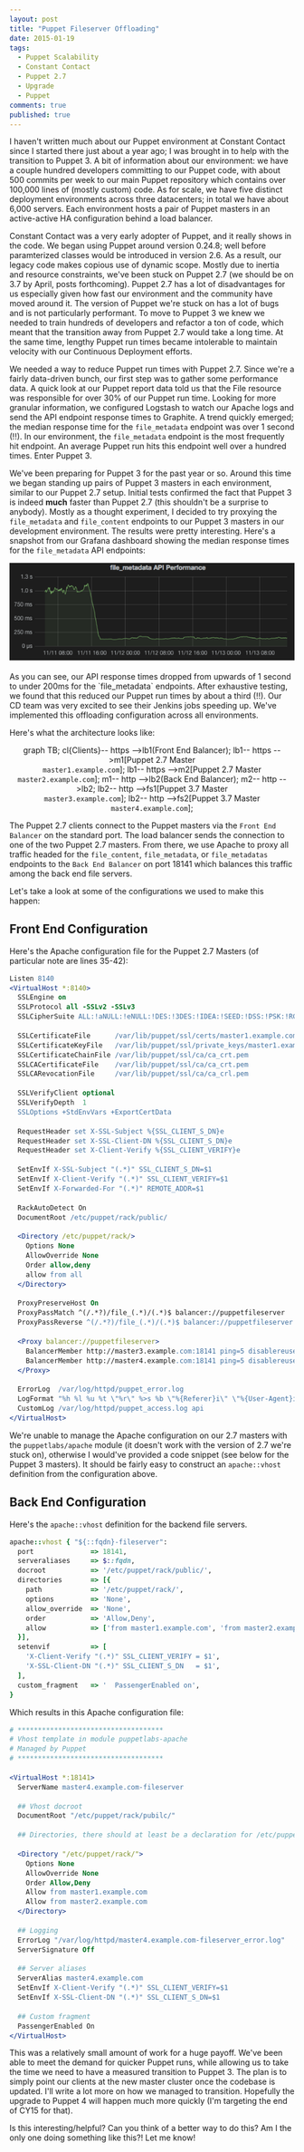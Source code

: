 ```yaml
---
layout: post
title: "Puppet Fileserver Offloading"
date: 2015-01-19
tags:
  - Puppet Scalability
  - Constant Contact
  - Puppet 2.7
  - Upgrade
  - Puppet
comments: true
published: true
---
```


I haven't written much about our Puppet environment at Constant Contact since I started there just about a year ago; I was brought in to help with the transition to Puppet 3. A bit of information about our environment: we have a couple hundred developers committing to our Puppet code, with about 500 commits per week to our main Puppet repository which contains over 100,000 lines of (mostly custom) code. As for scale, we have five distinct deployment environments across three datacenters; in total we have about 6,000 servers. Each environment hosts a pair of Puppet masters in an active-active HA configuration behind a load balancer.

Constant Contact was a very early adopter of Puppet, and it really shows in the code. We began using Puppet around version 0.24.8; well before paramterized classes would be introduced in version 2.6. As a result, our legacy code makes copious use of dynamic scope. Mostly due to inertia and resource constraints, we've been stuck on Puppet 2.7 (we should be on 3.7 by April, posts forthcoming). Puppet 2.7 has a lot of disadvantages for us especially given how fast our environment and the community have moved around it. The version of Puppet we're stuck on has a lot of bugs and is not particularly performant. To move to Puppet 3 we knew we needed to train hundreds of developers and refactor a ton of code, which meant that the transition away from Puppet 2.7 would take a long time. At the same time, lengthy Puppet run times became intolerable to maintain velocity with our Continuous Deployment efforts.

We needed a way to reduce Puppet run times with Puppet 2.7. Since we're a fairly data-driven bunch, our first step was to gather some performance data. A quick look at our Puppet report data told us that the File resource was responsible for over 30% of our Puppet run time. Looking for more granular information, we configured Logstash to watch our Apache logs and send the API endpoint response times to Graphite. A trend quickly emerged; the median response time for the `file_metadata` endpoint was over 1 second (!!). In our environment, the `file_metadata` endpoint is the most frequently hit endpoint. An average Puppet run hits this endpoint well over a hundred times. Enter Puppet 3.

We've been preparing for Puppet 3 for the past year or so. Around this time we began standing up pairs of Puppet 3 masters in each environment, similar to our Puppet 2.7 setup. Initial tests confirmed the fact that Puppet 3 is indeed **much** faster than Puppet 2.7 (this shouldn't be a surprise to anybody). Mostly as a thought experiment, I decided to try proxying the `file_metadata` and `file_content` endpoints to our Puppet 3 masters in our development environment. The results were pretty interesting. Here's a snapshot from our Grafana dashboard showing the median response times for the `file_metadata` API endpoints:

<div align='center'>
  <img src="/assets/offloading_results.png" alt="">
</div>
<br />
As you can see, our API response times dropped from upwards of 1 second to under 200ms for the `file_metadata` endpoints. After exhaustive testing, we found that this reduced our Puppet run times by about a third (!!). Our CD team was very excited to see their Jenkins jobs speeding up. We've implemented this offloading configuration across all environments.

Here's what the architecture looks like:

<div class='mermaid' align='center'>
graph TB;
	cl{Clients}-- https -->lb1(Front End Balancer);
	lb1-- https -->m1[Puppet 2.7 Master<br /><code>master1.example.com</code>];
	lb1-- https -->m2[Puppet 2.7 Master<br /><code>master2.example.com</code>];
	m1-- http -->lb2(Back End Balancer);
	m2-- http -->lb2;
	lb2-- http -->fs1[Puppet 3.7 Master<br /><code>master3.example.com</code>];
	lb2-- http -->fs2[Puppet 3.7 Master<br /><code>master4.example.com</code>];
</div>

The Puppet 2.7 clients connect to the Puppet masters via the `Front End Balancer` on the standard port. The load balancer sends the connection to one of the two Puppet 2.7 masters. From there, we use Apache to proxy all traffic headed for the `file_content`, `file_metadata`, or `file_metadatas` endpoints to the `Back End Balancer` on port 18141 which balances this traffic among the back end file servers.

Let's take a look at some of the configurations we used to make this happen:

## Front End Configuration

Here's the Apache configuration file for the Puppet 2.7 Masters (of particular note are lines 35-42):

```apache
Listen 8140
<VirtualHost *:8140>
  SSLEngine on
  SSLProtocol all -SSLv2 -SSLv3
  SSLCipherSuite ALL:!aNULL:!eNULL:!DES:!3DES:!IDEA:!SEED:!DSS:!PSK:!RC4:!MD5:+HIGH:+MEDIUM:!LOW:!SSLv2:!EXP

  SSLCertificateFile      /var/lib/puppet/ssl/certs/master1.example.com.pem
  SSLCertificateKeyFile   /var/lib/puppet/ssl/private_keys/master1.example.com.pem
  SSLCertificateChainFile /var/lib/puppet/ssl/ca/ca_crt.pem
  SSLCACertificateFile    /var/lib/puppet/ssl/ca/ca_crt.pem
  SSLCARevocationFile     /var/lib/puppet/ssl/ca/ca_crl.pem

  SSLVerifyClient optional
  SSLVerifyDepth  1
  SSLOptions +StdEnvVars +ExportCertData

  RequestHeader set X-SSL-Subject %{SSL_CLIENT_S_DN}e
  RequestHeader set X-SSL-Client-DN %{SSL_CLIENT_S_DN}e
  RequestHeader set X-Client-Verify %{SSL_CLIENT_VERIFY}e

  SetEnvIf X-SSL-Subject "(.*)" SSL_CLIENT_S_DN=$1
  SetEnvIf X-Client-Verify "(.*)" SSL_CLIENT_VERIFY=$1
  SetEnvIf X-Forwarded-For "(.*)" REMOTE_ADDR=$1

  RackAutoDetect On
  DocumentRoot /etc/puppet/rack/public/

  <Directory /etc/puppet/rack/>
    Options None
    AllowOverride None
    Order allow,deny
    allow from all
  </Directory>

  ProxyPreserveHost On
  ProxyPassMatch ^(/.*?)/file_(.*)/(.*)$ balancer://puppetfileserver
  ProxyPassReverse ^(/.*?)/file_(.*)/(.*)$ balancer://puppetfileserver

  <Proxy balancer://puppetfileserver>
    BalancerMember http://master3.example.com:18141 ping=5 disablereuse=on retry=5 ttl=120
    BalancerMember http://master4.example.com:18141 ping=5 disablereuse=on retry=5 ttl=120
  </Proxy>

  ErrorLog  /var/log/httpd/puppet_error.log
  LogFormat "%h %l %u %t \"%r\" %>s %b \"%{Referer}i\" \"%{User-Agent}i\" %D" api
  CustomLog /var/log/httpd/puppet_access.log api
</VirtualHost>
```

We're unable to manage the Apache configuration on our 2.7 masters with the `puppetlabs/apache` module (it doesn't work with the version of 2.7 we're stuck on), otherwise I would've provided a code snippet (see below for the Puppet 3 masters). It should be fairly easy to construct an `apache::vhost` definition from the configuration above.

## Back End Configuration

Here's the `apache::vhost` definition for the backend file servers.

```ruby
apache::vhost { "${::fqdn}-fileserver":
  port              => 18141,
  serveraliases     => $::fqdn,
  docroot           => '/etc/puppet/rack/public/',
  directories       => [{
    path            => '/etc/puppet/rack/',
    options         => 'None',
    allow_override  => 'None',
    order           => 'Allow,Deny',
    allow           => ['from master1.example.com', 'from master2.example.com'],
  }],
  setenvif          => [
    'X-Client-Verify "(.*)" SSL_CLIENT_VERIFY = $1',
    'X-SSL-Client-DN "(.*)" SSL_CLIENT_S_DN   = $1',
  ],
  custom_fragment   => '  PassengerEnabled on',
}
```

Which results in this Apache configuration file:

```apache
# ************************************
# Vhost template in module puppetlabs-apache
# Managed by Puppet
# ************************************

<VirtualHost *:18141>
  ServerName master4.example.com-fileserver

  ## Vhost docroot
  DocumentRoot "/etc/puppet/rack/pubilc/"

  ## Directories, there should at least be a declaration for /etc/puppet/rack/pubilc/

  <Directory "/etc/puppet/rack/">
    Options None
    AllowOverride None
    Order Allow,Deny
    Allow from master1.example.com
    Allow from master2.example.com
  </Directory>

  ## Logging
  ErrorLog "/var/log/httpd/master4.example.com-fileserver_error.log"
  ServerSignature Off

  ## Server aliases
  ServerAlias master4.example.com
  SetEnvIf X-Client-Verify "(.*)" SSL_CLIENT_VERIFY=$1
  SetEnvIf X-SSL-Client-DN "(.*)" SSL_CLIENT_S_DN=$1

  ## Custom fragment
  PassengerEnabled On
</VirtualHost>
```

This was a relatively small amount of work for a huge payoff. We've been able to meet the demand for quicker Puppet runs, while allowing us to take the time we need to have a measured transition to Puppet 3. The plan is to simply point our clients at the new master cluster once the codebase is updated. I'll write a lot more on how we managed to transition. Hopefully the upgrade to Puppet 4 will happen much more quickly (I'm targeting the end of CY15 for that).

Is this interesting/helpful? Can you think of a better way to do this? Am I the only one doing something like this?! Let me know!
